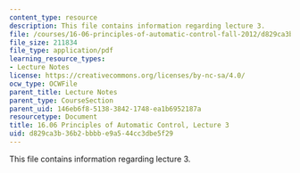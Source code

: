 ```yaml
---
content_type: resource
description: This file contains information regarding lecture 3.
file: /courses/16-06-principles-of-automatic-control-fall-2012/d829ca3b36b2bbbbe9a544cc3dbe5f29_MIT16_06F12_Lecture_3.pdf
file_size: 211834
file_type: application/pdf
learning_resource_types:
- Lecture Notes
license: https://creativecommons.org/licenses/by-nc-sa/4.0/
ocw_type: OCWFile
parent_title: Lecture Notes
parent_type: CourseSection
parent_uid: 146eb6f8-5138-3842-1748-ea1b6952187a
resourcetype: Document
title: 16.06 Principles of Automatic Control, Lecture 3
uid: d829ca3b-36b2-bbbb-e9a5-44cc3dbe5f29
---
```

This file contains information regarding lecture 3.